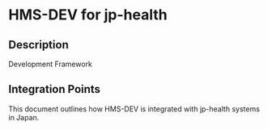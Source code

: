 # HMS-DEV for jp-health

## Description

Development Framework

## Integration Points

This document outlines how HMS-DEV is integrated with jp-health systems in Japan.
